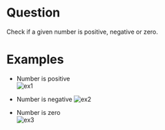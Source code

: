 # Question
Check if a given number is positive, negative or zero.

# Examples
* Number is positive <br/>
![ex1](/ex1.JPG)

* Number is negative 
![ex2](/ex2.JPG)

* Number is zero <br/>
![ex3](/ex3.JPG)
